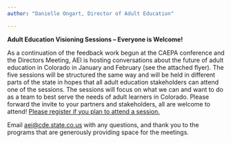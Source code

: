 ```yaml
---
author: "Danielle Ongart, Director of Adult Education"

---
```

**Adult Education Visioning Sessions – Everyone is Welcome!**

As a continuation of the feedback work begun at the CAEPA conference and the Directors Meeting, AEI is hosting conversations about the future of adult education in Colorado in January and February (see the attached flyer). The five sessions will be structured the same way and will be held in different parts of the state in hopes that all adult education stakeholders can attend one of the sessions. The sessions will focus on what we can and want to do as a team to best serve the needs of adult learners in Colorado. Please forward the invite to your partners and stakeholders, all are welcome to attend! [Please register if you plan to attend a session.](https://www.surveymonkey.com/r/AEIVisioning)

Email <aei@cde.state.co.us> with any questions, and thank you to the programs that are generously providing space for the meetings.

